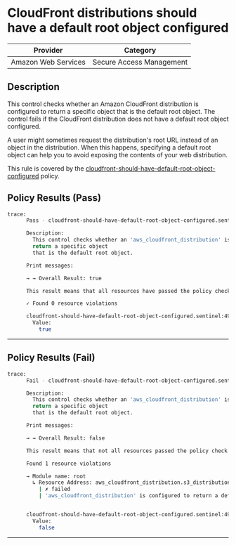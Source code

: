 # CloudFront distributions should have a default root object configured

| Provider            | Category                 |
|---------------------|--------------------------|
| Amazon Web Services | Secure Access Management |

## Description

This control checks whether an Amazon CloudFront distribution is configured to return a specific object that is the default root object. The control fails if the CloudFront distribution does not have a default root object configured.

A user might sometimes request the distribution's root URL instead of an object in the distribution. When this happens, specifying a default root object can help you to avoid exposing the contents of your web distribution.

This rule is covered by the [cloudfront-should-have-default-root-object-configured](https://github.com/hashicorp/policy-library-FSBP-Policy-Set-for-AWS-Terraform/blob/main/policies/cloudfront/cloudfront-should-have-default-root-object-configured.sentinel) policy.

## Policy Results (Pass)
```bash
trace:
      Pass - cloudfront-should-have-default-root-object-configured.sentinel

      Description:
        This control checks whether an 'aws_cloudfront_distribution' is configured to
        return a specific object
        that is the default root object.

      Print messages:

      → → Overall Result: true

      This result means that all resources have passed the policy check for the policy cloudfront-should-have-default-root-object-configured.

      ✓ Found 0 resource violations

      cloudfront-should-have-default-root-object-configured.sentinel:49:1 - Rule "main"
        Value:
          true
```

---

## Policy Results (Fail)
```bash
trace:
      Fail - cloudfront-should-have-default-root-object-configured.sentinel

      Description:
        This control checks whether an 'aws_cloudfront_distribution' is configured to
        return a specific object
        that is the default root object.

      Print messages:

      → → Overall Result: false

      This result means that not all resources passed the policy check and the protected behavior is not allowed for the policy cloudfront-should-have-default-root-object-configured.

      Found 1 resource violations

      → Module name: root
        ↳ Resource Address: aws_cloudfront_distribution.s3_distribution
          | ✗ failed
          | 'aws_cloudfront_distribution' is configured to return a default root object. Refer to https://docs.aws.amazon.com/securityhub/latest/userguide/cloudfront-controls.html#cloudfront-1 for more details.


      cloudfront-should-have-default-root-object-configured.sentinel:49:1 - Rule "main"
        Value:
          false
```

---